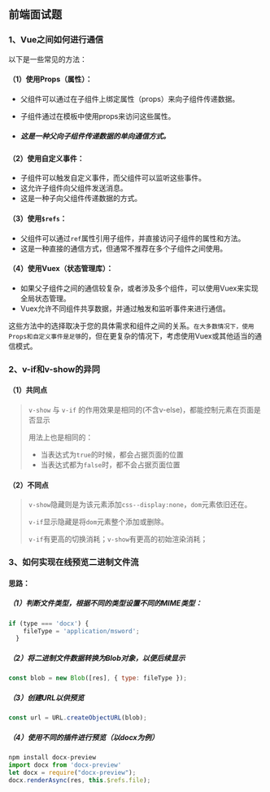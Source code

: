 ## 前端面试题

### 1、Vue之间如何进行通信

以下是一些常见的方法：

#### （1）使用Props（属性）：

- 父组件可以通过在子组件上绑定属性（props）来向子组件传递数据。

- 子组件通过在模板中使用props来访问这些属性。

- ##### 这是一种父向子组件传递数据的单向通信方式。

#### （2）使用自定义事件：

- 子组件可以触发自定义事件，而父组件可以监听这些事件。
- 这允许子组件向父组件发送消息。
- 这是一种子向父组件传递数据的方式。

#### （3）使用`$refs`：

- 父组件可以通过`ref`属性引用子组件，并直接访问子组件的属性和方法。
- 这是一种直接的通信方式，但通常不推荐在多个子组件之间使用。

#### （4）使用Vuex（状态管理库）：

- 如果父子组件之间的通信较复杂，或者涉及多个组件，可以使用Vuex来实现全局状态管理。
- Vuex允许不同组件共享数据，并通过触发和监听事件来进行通信。

这些方法中的选择取决于您的具体需求和组件之间的关系。`在大多数情况下，使用Props和自定义事件是足够`的，但在更复杂的情况下，考虑使用Vuex或其他适当的通信模式。

### 2、v-if和v-show的异同

#### （1）共同点

> `v-show` 与 `v-if` 的作用效果是相同的(不含v-else)，都能控制元素在页面是否显示
>
> 用法上也是相同的：
>
> - 当表达式为`true`的时候，都会占据页面的位置
> - 当表达式都为`false`时，都不会占据页面位置

#### （2）不同点

> `v-show`隐藏则是为该元素添加`css--display:none`，`dom`元素依旧还在。
>
> `v-if`显示隐藏是将`dom`元素整个添加或删除。
>
> `v-if`有更高的切换消耗；`v-show`有更高的初始渲染消耗；

### 3、如何实现在线预览二进制文件流

#### 思路：

##### （1）判断文件类型，根据不同的类型设置不同的MIME类型：

```javascript
if (type === 'docx') {
    fileType = 'application/msword';
  }
```

##### （2）将二进制文件数据转换为Blob对象，以便后续显示  

```javascript
const blob = new Blob([res], { type: fileType });
```

##### （3）创建URL以供预览  

```javascript
const url = URL.createObjectURL(blob);
```

##### （4）使用不同的插件进行预览（以docx为例）

```javascript
npm install docx-preview
import docx from 'docx-preview'
let docx = require("docx-preview");
docx.renderAsync(res, this.$refs.file);
```

### 